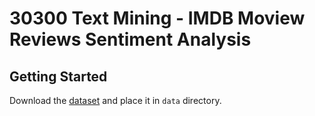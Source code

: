# 30300 Text Mining - IMDB Moview Reviews Sentiment Analysis

## Getting Started

Download the [dataset](http://ai.stanford.edu/~amaas/data/sentiment/aclImdb_v1.tar.gz) and place it in `data` directory. 

